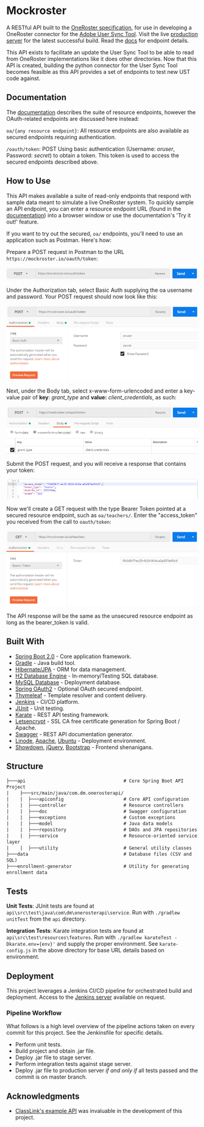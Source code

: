 # Mockroster

A RESTful API built to the [OneRoster specification](https://www.imsglobal.org/activity/onerosterlis#publicdocuments), for use in developing a OneRoster connector for the [Adobe User Sync Tool](https://github.com/adobe-apiplatform/user-sync.py). Visit the live [production server](https://mockroster.io/) for the latest successful build. Read the [docs](https://mockroster.io/swagger-ui.html) for endpoint details. 

This API exists to facilitate an update the User Sync Tool to be able to read from OneRoster implementations like it does other directories. Now that this API is created, building the python connector for the User Sync Tool becomes feasible as this API provides a set of endpoints to test new UST code against.

## Documentation

The [documentation](https://mockroster.io/swagger-ui.html) describes the suite of resource endpoints, however the OAuth-related endpoints are discussed here instead:

`oa/{any resource endpoint}`: All resource endpoints  are also available as secured endpoints requiring authentication. 

`/oauth/token`: POST Using basic authentication (Username: *oruser*, Password: *secret*) to obtain a token. This token is used to access the secured endpoints described above.

## How to Use

This API makes available a suite of read-only endpoints that respond with sample data meant to simulate a live OneRoster system. To quickly sample an API endpoint, you can enter a resource endpoint URL (found in the [documentation](https://mockroster.io/swagger-ui.html)) into a browser window or use the documentation's 'Try it out!' feature. 

If you want to try out the secured, `oa/` endpoints, you'll need to use an application such as Postman. Here's how:

Prepare a POST request in Postman to the URL `https://mockroster.io/oauth/token`:

![Step01](https://raw.githubusercontent.com/janssenda-adobe/oneroster-api-mock/master/images/step01.PNG)

Under the Authorization tab, select Basic Auth supplying the oa username and password. Your POST request should now look like this:

![Step02](https://raw.githubusercontent.com/janssenda-adobe/oneroster-api-mock/master/images/step02.PNG)

Next, under the Body tab, select x-www-form-urlencoded and enter a key-value pair of **key**: *grant_type* and **value:** *client_credentials*, as such:

![Step03](https://raw.githubusercontent.com/janssenda-adobe/oneroster-api-mock/master/images/step03.PNG)

Submit the POST request, and you will receive a response that contains your token:

![Step04](https://raw.githubusercontent.com/janssenda-adobe/oneroster-api-mock/master/images/step04.PNG)

Now we'll create a GET request with the type Bearer Token pointed at a secured resource endpoint, such as `oa/teachers/`. Enter the "access_token" you received from the call to `oauth/token`:

![Step05](https://raw.githubusercontent.com/janssenda-adobe/oneroster-api-mock/master/images/step05.PNG)

The API response will be the same as the unsecured resource endpoint as long as the bearer_token is valid.

## Built With

* [Spring Boot 2.0](https://spring.io/projects/spring-boot) - Core application framework.
* [Gradle](https://gradle.org/) - Java build tool.
* [Hibernate/JPA](http://hibernate.org/orm/) - ORM for data management.
* [H2 Database Engine](http://www.h2database.com/html/main.html) - In-memory/Testing SQL database.
* [MySQL Database](https://www.mysql.com/) - Deployment database.
* [Spring OAuth2](https://spring.io/projects/spring-security-oauth) - Optional OAuth secured endpoint.
* [Thymeleaf](https://www.thymeleaf.org/) - Template resolver and content delivery.
* [Jenkins](https://jenkins.io/) - CI/CD platform.
* [JUnit](https://junit.org/junit5/) - Unit testing.
* [Karate](https://github.com/intuit/karate) - REST API testing framework.
* [Letsencrypt](https://letsencrypt.org/) - SSL CA free certificate generation for Spring Boot / Apache.
* [Swagger](https://swagger.io/) - REST API documentation generator.
* [Linode](https://www.linode.com/), [Apache](https://httpd.apache.org/), [Ubuntu](https://www.ubuntu.com/) - Deployment environment.
* [Showdown](http://showdownjs.com/), [jQuery](https://jquery.com/), [Bootstrap](https://getbootstrap.com/) - Frontend shenanigans.

## Structure

```
├───api                                    # Core Spring Boot API Project
|    ├───src/main/java/com.dm.onerosterapi/
|    |  ├───apiconfig                      # Core API configuration
|    |  ├───controller                     # Resource controllers
|    |  ├───doc                            # Swagger configuration
|    |  ├───exceptions                     # Custom exceptions
|    |  ├───model                          # Java data models
|    |  ├───repository                     # DAOs and JPA repositories
|    |  ├───service                        # Resource-oriented service layer
|    |  ├───utility                        # General utility classes
├───data                                   # Database files (CSV and SQL)
├───enrollment-generator                   # Utility for generating enrollment data
```
## Tests

**Unit Tests**: JUnit tests are found at ```api\src\test\java\com\dm\onerosterapi\service```. Run with `./gradlew unitTest` from the ```api``` directory.

**Integration Tests**: Karate integration tests are found at `api\src\test\resources\features`. Run with `./gradlew karateTest -Dkarate.env={env}'` and supply the proper environment. See `karate-config.js` in the above directory for base URL details based on environment.

## Deployment

This project leverages a Jenkins CI/CD pipeline for orchestrated build and deployment. Access to the [Jenkins server](69.180.163.254:8080) available on request.

### Pipeline Workflow

What follows is a high level overview of the pipeline actions taken on every commit for this project. See the Jenkinsfile for specific details.

* Perform unit tests.
* Build project and obtain .jar file.
* Deploy .jar file to stage server.
* Perform integration tests against stage server.
* Deploy .jar file to production server *if and only if* all tests passed and the commit is on master branch.

## Acknowledgments

* [ClassLink's example API](https://developer.classlink.com/) was invaluable in the development of this project.
                                    
